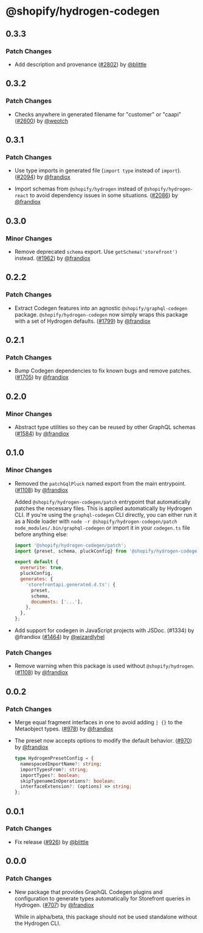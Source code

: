 # @shopify/hydrogen-codegen

## 0.3.3

### Patch Changes

- Add description and provenance ([#2802](https://github.com/Shopify/hydrogen/pull/2802)) by [@blittle](https://github.com/blittle)

## 0.3.2

### Patch Changes

- Checks anywhere in generated filename for "customer" or "caapi" ([#2600](https://github.com/Shopify/hydrogen/pull/2600)) by [@weotch](https://github.com/weotch)

## 0.3.1

### Patch Changes

- Use type imports in generated file (`import type` instead of `import`). ([#2094](https://github.com/Shopify/hydrogen/pull/2094)) by [@frandiox](https://github.com/frandiox)

- Import schemas from `@shopify/hydrogen` instead of `@shopify/hydrogen-react` to avoid dependency issues in some situations. ([#2086](https://github.com/Shopify/hydrogen/pull/2086)) by [@frandiox](https://github.com/frandiox)

## 0.3.0

### Minor Changes

- Remove deprecated `schema` export. Use `getSchema('storefront')` instead. ([#1962](https://github.com/Shopify/hydrogen/pull/1962)) by [@frandiox](https://github.com/frandiox)

## 0.2.2

### Patch Changes

- Extract Codegen features into an agnostic `@shopify/graphql-codegen` package. `@shopify/hydrogen-codegen` now simply wraps this package with a set of Hydrogen defaults. ([#1799](https://github.com/Shopify/hydrogen/pull/1799)) by [@frandiox](https://github.com/frandiox)

## 0.2.1

### Patch Changes

- Bump Codegen dependencies to fix known bugs and remove patches. ([#1705](https://github.com/Shopify/hydrogen/pull/1705)) by [@frandiox](https://github.com/frandiox)

## 0.2.0

### Minor Changes

- Abstract type utilities so they can be reused by other GraphQL schemas ([#1584](https://github.com/Shopify/hydrogen/pull/1584)) by [@frandiox](https://github.com/frandiox)

## 0.1.0

### Minor Changes

- Removed the `patchGqlPluck` named export from the main entrypoint. ([#1108](https://github.com/Shopify/hydrogen/pull/1108)) by [@frandiox](https://github.com/frandiox)

  Added `@shopify/hydrogen-codegen/patch` entrypoint that automatically patches the necessary files. This is applied automatically by Hydrogen CLI.
  If you're using the `graphql-codegen` CLI directly, you can either run it as a Node loader with `node -r @shopify/hydrogen-codegen/patch node_modules/.bin/graphql-codegen` or import it in your `codegen.ts` file before anything else:

  ```js
  import '@shopify/hydrogen-codegen/patch';
  import {preset, schema, pluckConfig} from '@shopify/hydrogen-codegen';

  export default {
    overwrite: true,
    pluckConfig,
    generates: {
      'storefrontapi.generated.d.ts': {
        preset,
        schema,
        documents: ['...'],
      },
    },
  };
  ```

- Add support for codegen in JavaScript projects with JSDoc. (#1334) by @frandiox ([#1464](https://github.com/Shopify/hydrogen/pull/1464)) by [@wizardlyhel](https://github.com/wizardlyhel)

### Patch Changes

- Remove warning when this package is used without `@shopify/hydrogen`. ([#1108](https://github.com/Shopify/hydrogen/pull/1108)) by [@frandiox](https://github.com/frandiox)

## 0.0.2

### Patch Changes

- Merge equal fragment interfaces in one to avoid adding `| {}` to the Metaobject types. ([#978](https://github.com/Shopify/hydrogen/pull/978)) by [@frandiox](https://github.com/frandiox)

- The preset now accepts options to modify the default behavior. ([#970](https://github.com/Shopify/hydrogen/pull/970)) by [@frandiox](https://github.com/frandiox)

  ```ts
  type HydrogenPresetConfig = {
    namespacedImportName?: string;
    importTypesFrom?: string;
    importTypes?: boolean;
    skipTypenameInOperations?: boolean;
    interfaceExtension?: (options) => string;
  };
  ```

## 0.0.1

### Patch Changes

- Fix release ([#926](https://github.com/Shopify/hydrogen/pull/926)) by [@blittle](https://github.com/blittle)

## 0.0.0

### Patch Changes

- New package that provides GraphQL Codegen plugins and configuration to generate types automatically for Storefront queries in Hydrogen. ([#707](https://github.com/Shopify/hydrogen/pull/707)) by [@frandiox](https://github.com/frandiox)

  While in alpha/beta, this package should not be used standalone without the Hydrogen CLI.
